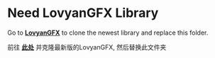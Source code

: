 # Need LovyanGFX Library

Go to **[LovyanGFX](https://github.com/lovyan03/LovyanGFX)** to clone the newest library and replace this folder.

前往 **[此处](https://github.com/lovyan03/LovyanGFX)** 并克隆最新版的LovyanGFX, 然后替换此文件夹